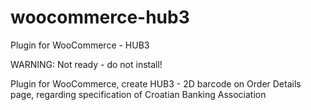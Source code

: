 # woocommerce-hub3
Plugin for WooCommerce - HUB3

WARNING: Not ready - do not install!

Plugin for WooCommerce, create HUB3 - 2D barcode on Order Details page, regarding specification of Croatian Banking Association
